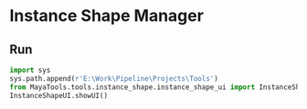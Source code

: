 # Instance Shape Manager

## Run
```python
import sys
sys.path.append(r'E:\Work\Pipeline\Projects\Tools')
from MayaTools.tools.instance_shape.instance_shape_ui import InstanceShapeUI
InstanceShapeUI.showUI()
```
